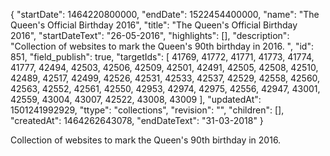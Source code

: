 {
  "startDate": 1464220800000, 
  "endDate": 1522454400000, 
  "name": "The Queen's Official Birthday 2016", 
  "title": "The Queen's Official Birthday 2016", 
  "startDateText": "26-05-2016", 
  "highlights": [], 
  "description": "Collection of websites to mark the Queen's 90th birthday in 2016. ", 
  "id": 851, 
  "field_publish": true, 
  "targetIds": [
    41769, 
    41772, 
    41771, 
    41773, 
    41774, 
    41777, 
    42494, 
    42503, 
    42506, 
    42509, 
    42501, 
    42491, 
    42505, 
    42508, 
    42510, 
    42489, 
    42517, 
    42499, 
    42526, 
    42531, 
    42533, 
    42537, 
    42529, 
    42558, 
    42560, 
    42563, 
    42552, 
    42561, 
    42550, 
    42953, 
    42974, 
    42975, 
    42556, 
    42947, 
    43001, 
    42559, 
    43004, 
    43007, 
    42522, 
    43008, 
    43009
  ], 
  "updatedAt": 1501241992929, 
  "ttype": "collections", 
  "revision": "", 
  "children": [], 
  "createdAt": 1464262643078, 
  "endDateText": "31-03-2018"
}

Collection of websites to mark the Queen's 90th birthday in 2016. 